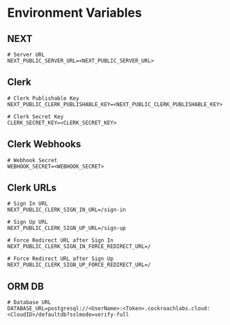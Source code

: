 # Environment Variables

## NEXT
```env
# Server URL
NEXT_PUBLIC_SERVER_URL=<NEXT_PUBLIC_SERVER_URL>
```

## Clerk
```env
# Clerk Publishable Key
NEXT_PUBLIC_CLERK_PUBLISHABLE_KEY=<NEXT_PUBLIC_CLERK_PUBLISHABLE_KEY>

# Clerk Secret Key
CLERK_SECRET_KEY=<CLERK_SECRET_KEY>
```

## Clerk Webhooks
```env
# Webhook Secret
WEBHOOK_SECRET=<WEBHOOK_SECRET>
```

## Clerk URLs
```env
# Sign In URL
NEXT_PUBLIC_CLERK_SIGN_IN_URL=/sign-in

# Sign Up URL
NEXT_PUBLIC_CLERK_SIGN_UP_URL=/sign-up

# Force Redirect URL after Sign In
NEXT_PUBLIC_CLERK_SIGN_IN_FORCE_REDIRECT_URL=/

# Force Redirect URL after Sign Up
NEXT_PUBLIC_CLERK_SIGN_UP_FORCE_REDIRECT_URL=/
```

## ORM DB
```env
# Database URL
DATABASE_URL=postgresql://<UserName>:<Token>.cockroachlabs.cloud:<CloudID>/defaultdb?sslmode=verify-full
```
